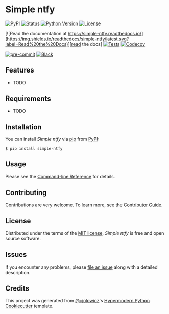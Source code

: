 # Simple ntfy

[![PyPI](https://img.shields.io/pypi/v/simple-ntfy.svg)][pypi_]
[![Status](https://img.shields.io/pypi/status/simple-ntfy.svg)][status]
[![Python Version](https://img.shields.io/pypi/pyversions/simple-ntfy)][python version]
[![License](https://img.shields.io/pypi/l/simple-ntfy)][license]

[![Read the documentation at https://simple-ntfy.readthedocs.io/](https://img.shields.io/readthedocs/simple-ntfy/latest.svg?label=Read%20the%20Docs)][read the docs]
[![Tests](https://github.com/SmoxBoye/simple-ntfy/workflows/Tests/badge.svg)][tests]
[![Codecov](https://codecov.io/gh/SmoxBoye/simple-ntfy/branch/main/graph/badge.svg)][codecov]

[![pre-commit](https://img.shields.io/badge/pre--commit-enabled-brightgreen?logo=pre-commit&logoColor=white)][pre-commit]
[![Black](https://img.shields.io/badge/code%20style-black-000000.svg)][black]

[pypi_]: https://pypi.org/project/simple-ntfy/
[status]: https://pypi.org/project/simple-ntfy/
[python version]: https://pypi.org/project/simple-ntfy
[read the docs]: https://simple-ntfy.readthedocs.io/
[tests]: https://github.com/SmoxBoye/simple-ntfy/actions?workflow=Tests
[codecov]: https://app.codecov.io/gh/SmoxBoye/simple-ntfy
[pre-commit]: https://github.com/pre-commit/pre-commit
[black]: https://github.com/psf/black

## Features

- TODO

## Requirements

- TODO

## Installation

You can install _Simple ntfy_ via [pip] from [PyPI]:

```console
$ pip install simple-ntfy
```

## Usage

Please see the [Command-line Reference] for details.

## Contributing

Contributions are very welcome.
To learn more, see the [Contributor Guide].

## License

Distributed under the terms of the [MIT license][license],
_Simple ntfy_ is free and open source software.

## Issues

If you encounter any problems,
please [file an issue] along with a detailed description.

## Credits

This project was generated from [@cjolowicz]'s [Hypermodern Python Cookiecutter] template.

[@cjolowicz]: https://github.com/cjolowicz
[pypi]: https://pypi.org/
[hypermodern python cookiecutter]: https://github.com/cjolowicz/cookiecutter-hypermodern-python
[file an issue]: https://github.com/SmoxBoye/simple-ntfy/issues
[pip]: https://pip.pypa.io/

<!-- github-only -->

[license]: https://github.com/SmoxBoye/simple-ntfy/blob/main/LICENSE
[contributor guide]: https://github.com/SmoxBoye/simple-ntfy/blob/main/CONTRIBUTING.md
[command-line reference]: https://simple-ntfy.readthedocs.io/en/latest/usage.html
